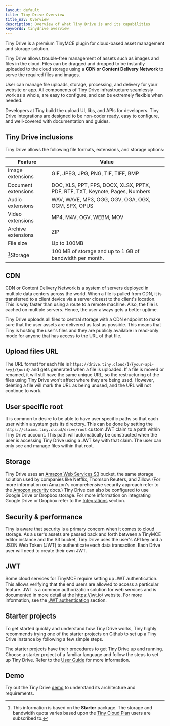 ```yaml
---
layout: default
title: Tiny Drive Overview
title_nav: Overview
description: Overview of what Tiny Drive is and its capabilities
keywords: tinydrive overview
---
```


Tiny Drive is a premium TinyMCE plugin for cloud-based asset management and storage solution.

Tiny Drive allows trouble-free management of assets such as images and files in the cloud. Files can be dragged and dropped to be instantly uploaded to the cloud storage using a **CDN or Content Delivery Network** to serve the required files and images.

User can manage file uploads, storage, processing, and delivery for your website or app. All components of Tiny Drive infrastructure seamlessly work as a whole, are easy to configure, and can be extremely flexible when needed.

Developers at Tiny build the upload UI, libs, and APIs for developers. Tiny Drive integrations are designed to be non-coder ready, easy to configure, and well-covered with documentation and guides.

## Tiny Drive inclusions

Tiny Drive allows the following file formats, extensions, and storage options:

| Feature | Value |
| ------- | ----- |
| Image extensions | GIF, JPEG, JPG, PNG, TIF, TIFF, BMP |
| Document extensions | DOC, XLS, PPT, PPS, DOCX, XLSX, PPTX, PDF, RTF, TXT, Keynote, Pages, Numbers |
| Audio extensions | WAV, WAVE, MP3, OGG, OGV, OGA, OGX, OGM, SPX, OPUS |
| Video extensions | MP4, M4V, OGV, WEBM, MOV |
| Archive extensions | ZIP |
| File size | Up to 100MB |
| [^1]Storage | 100 MB of storage and up to 1 GB of bandwidth per month. |

[^1]: This information is based on the **Starter** package. The storage and bandwidth quota varies based upon the [Tiny Cloud Plan](https://www.tiny.cloud/pricing/) users are subscribed to.

## CDN

CDN or Content Delivery Network is a system of servers deployed in multiple data centers across the world. When a file is pulled from CDN, it is transferred to a client device via a server closest to the client's location.  This is way faster than using a route to a remote machine. Also, the file is cached on multiple servers. Hence, the user always gets a better uptime.

Tiny Drive uploads all files to central storage with a CDN endpoint to make sure that the user assets are delivered as fast as possible. This means that Tiny is hosting the user's files and they are publicly available in read-only mode for anyone that has access to the URL of that file.

## Upload files URL

The URL format for each file is `https://drive.tiny.cloud/1/{your-api-key}/{uuid}` and gets generated when a file is uploaded.
If a file is moved or renamed, it will still have the same unique URL, so the restructuring of the files using Tiny Drive won't affect where they are being used. However, deleting a file will mark the URL as being unused, and the URL will not continue to work.

## User specific root

It is common to desire to be able to have user specific paths so that each user within a system gets its directory. This can be done by setting the `https://claims.tiny.cloud/drive/root` custom JWT claim to a path within Tiny Drive account. This path will automatically be constructed when the user is accessing Tiny Drive using a JWT key with that claim. The user can only see and manage files within that root.

## Storage

Tiny Drive uses an [Amazon Web Services S3](https://aws.amazon.com/s3/) bucket, the same storage solution used by companies like Netflix, Thomson Reuters, and Zillow. (For more information on Amazon's comprehensive security approach refer to the [Amozon security](https://aws.amazon.com/security/) docs.)
Tiny Drive can also be configured to use Google Drive or Dropbox storage. For more information on integrating Google Drive or Dropbox refer to the [Integrations]({{site.baseurl}}/tinydrive/integrations) section.

## Security & performance

Tiny is aware that security is a primary concern when it comes to cloud storage. As a user's assets are passed back and forth between a TinyMCE editor instance and the S3 bucket, Tiny Drive uses the user's API key and a JSON Web Token (JWT) to authenticate each data transaction. Each Drive user will need to create their own JWT.

## JWT

Some cloud services for TinyMCE require setting up JWT authentication. This allows verifying that the end users are allowed to access a particular feature. JWT is a common authorization solution for web services and is documented in more detail at the https://jwt.io/ website. For more information, see the [JWT authentication]({{site.baseurl}}/tinydrive/introduction/jwt-authentication/) section.

## Starter projects

To get started quickly and understand how Tiny Drive works, Tiny highly recommends trying one of the starter projects on Github to set up a Tiny Drive instance by following a few simple steps.

The starter projects have their procedures to get Tiny Drive up and running. Choose a starter project of a familiar language and follow the steps to set up Tiny Drive. Refer to the [User Guide]({{site.baseurl}}/tinydrive/getting-started/user-guide/) for more information.

## Demo

Try out the Tiny Drive [demo]({{site.baseurl}}/tinydrive/introduction/demo) to understand its architecture and requirements.
